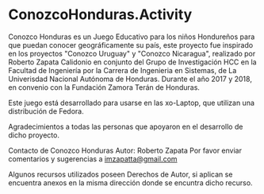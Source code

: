 # ConozcoHonduras.Activity
Conozco Honduras es un Juego Educativo para los niños Hondureños para que puedan 
conocer geográficamente su país, este proyecto fue inspirado en los proyectos 
"Conozco Uruguay" y "Conozco Nicaragua", realizado por Roberto Zapata Calidonio 
en conjunto del Grupo de Investigación HCC en la Facultad de Ingeniería por la
Carrera de Ingenieria en Sistemas, de La Univerisdad Nacional Autónoma de Honduras.
Durante el año 2017 y 2018, en convenio con la Fundación Zamora Terán de Honduras.

Este juego está desarrollado para usarse en las xo-Laptop, que utilizan una distribución de Fedora.

Agradecimientos a todas las personas que apoyaron en el desarrollo de dicho proyecto. 

Contacto de Conozco Honduras
Autor: Roberto Zapata
Por favor enviar comentarios y sugerencias a imzapatta@gmail.com

Algunos recursos utilizados poseen Derechos de Autor, si aplican se encuentra anexos en
la misma dirección donde se encuntra dicho recurso.
